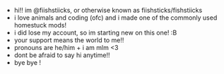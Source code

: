 - hi!! im @fiishstiicks, or otherwise known as fiishsticks/fishstiicks
- i love animals and coding (ofc) and i made one of the commonly used homestuck mods! 
- i did lose my account, so im starting new on this one! :B
- your support means the world to me!!
- pronouns are he/him + i am mlm <3
- dont be afraid to say hi anytime!!
- bye bye !

<!---
fiishstiicks/fiishstiicks is a ✨ special ✨ repository because its `README.md` (this file) appears on your GitHub profile.
You can click the Preview link to take a look at your changes.
--->
